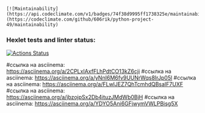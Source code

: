     [![Maintainability](https://api.codeclimate.com/v1/badges/74f38d9995ff1738325e/maintainability)](https://codeclimate.com/github/606rik/python-project-49/maintainability)

### Hexlet tests and linter status:
[![Actions Status](https://github.com/606rik/python-project-49/actions/workflows/hexlet-check.yml/badge.svg)](https://github.com/606rik/python-project-49/actions)


#ссылка на asciinema: https://asciinema.org/a/2CPLxIAxfFLhPdtCO13kZ6cji
#ссылка на asciinema: https://asciinema.org/a/yNnI6M6fv9UUNrWqs8IrJp05l
#ссылка на asciinema: https://asciinema.org/a/FLwlJEZ7QhTcmhdQBsaIF7UXF
#ссылка на asciinema: https://asciinema.org/a/jbzojpSx2Db4ituzJMdWb0BjH
#ссылка на asciinema: https://asciinema.org/a/YDYO5Ani6GFjwymVWLPBisg5X